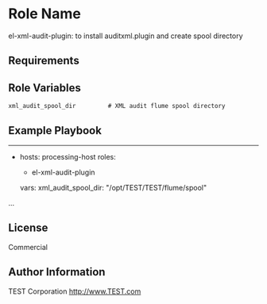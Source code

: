 Role Name
=========

el-xml-audit-plugin: to install auditxml.plugin and create spool directory

Requirements
------------


Role Variables
--------------

    xml_audit_spool_dir         # XML audit flume spool directory


Example Playbook
----------------

---

- hosts: processing-host
  roles:
    - el-xml-audit-plugin

  vars:
    xml_audit_spool_dir: "/opt/TEST/TEST/flume/spool"

...



License
-------
Commercial


Author Information
------------------
TEST Corporation
http://www.TEST.com

